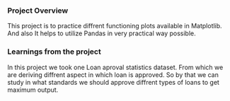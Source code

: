 ### Project Overview

 This project is to practice diffrent functioning plots available in Matplotlib. And also It helps to utilize Pandas in very practical way possible.


### Learnings from the project

 In this project we took  one Loan aproval statistics dataset. From which  we are deriving diffrent aspect in which loan is approved. So by that we can study in what standards we should approve diffrent types of loans to get maximum output.


